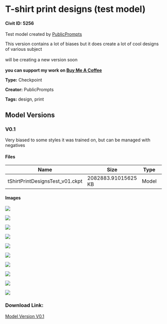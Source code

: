 # T-shirt print designs (test model)

#### Civit ID: 5256

<p>Test model created by <a rel="ugc" href="http://publicprompts.art/">PublicPrompts</a></p><p>This version contains a lot of biases but it does create a lot of cool designs of various subject<br /><br />will be creating a new version soon<br /><br /><strong>you can support my work on </strong><a target="_blank" rel="ugc" href="https://www.buymeacoffee.com/PublicPrompts"><strong>Buy Me A Coffee</strong></a></p>

**Type:** Checkpoint

**Creator:** PublicPrompts

**Tags:** design, print

## Model Versions

### V0.1

<p>Very biased to some styles it was trained on, but can be managed with negatives</p>

#### Files

| Name | Size | Type | Format | Download Url | AutoV1 | AutoV2 | SHA256 | CRC32 | BLAKE3 |
| --- | --- | --- | --- | --- | --- | --- | --- | --- | --- |
| tShirtPrintDesignsTest_v01.ckpt | 2082883.91015625 KB | Model | PickleTensor | https://civitai.com/api/download/models/6098 | 993F2358 | D7686E58AB | D7686E58AB3CD745515BCF6489A5BEC812458B002482F5D3B955C393BE95C4A7 | E7A5918A | CFCEF26A07781F1A91FE5A6D6C765CC87147F6E2FFA1EC4FABEC95588568AB38 |

#### Images

<p><img src="https://image.civitai.com/xG1nkqKTMzGDvpLrqFT7WA/fd26ea68-1bd4-4b66-f759-1c83d71d0800/width=450/52675.jpeg" /></p>

<p><img src="https://image.civitai.com/xG1nkqKTMzGDvpLrqFT7WA/b8657b71-63fa-4342-33ec-bcb6c63fec00/width=450/52609.jpeg" /></p>

<p><img src="https://image.civitai.com/xG1nkqKTMzGDvpLrqFT7WA/55924a71-5d2f-4a91-739c-809a16770500/width=450/52619.jpeg" /></p>

<p><img src="https://image.civitai.com/xG1nkqKTMzGDvpLrqFT7WA/c3312c66-4f0d-4154-e87f-de1ad06c9e00/width=450/52618.jpeg" /></p>

<p><img src="https://image.civitai.com/xG1nkqKTMzGDvpLrqFT7WA/d2ba5c5c-b951-4439-1f5b-1074874af400/width=450/52617.jpeg" /></p>

<p><img src="https://image.civitai.com/xG1nkqKTMzGDvpLrqFT7WA/6e887f66-0c2c-42d2-cb91-c55bb843b300/width=450/52616.jpeg" /></p>

<p><img src="https://image.civitai.com/xG1nkqKTMzGDvpLrqFT7WA/565cd00f-f545-4c4c-843f-19fab5281300/width=450/52615.jpeg" /></p>

<p><img src="https://image.civitai.com/xG1nkqKTMzGDvpLrqFT7WA/c4ff2d0b-907f-44c7-843b-07a174961f00/width=450/52614.jpeg" /></p>

<p><img src="https://image.civitai.com/xG1nkqKTMzGDvpLrqFT7WA/4ddabeb0-45bb-4590-9d05-e107bac2c700/width=450/52613.jpeg" /></p>

<p><img src="https://image.civitai.com/xG1nkqKTMzGDvpLrqFT7WA/2858e108-3ab8-4f66-bcad-584e81152f00/width=450/52612.jpeg" /></p>

### Download Link:

[Model Version V0.1](https://civitai.com/api/download/models/6098)

